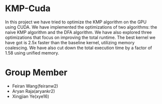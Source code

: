 # KMP-Cuda

In this project we have tried to optimize the KMP algorithm on the GPU using CUDA. We have implemented the optimizations of two algorithms: the naive KMP algorithm and the DFA algorithm. We have also explored three optimizations that focus on improving the total runtime. The best kernel we have got is 2.5x faster than the baseline kernel, utilizing memory coalescing. We have also cut down the total execution time by a factor of 1.58 using unified memory.
<!-- 
# Status( May 8, 2023):
* State machine kernel updated on branch xye16/state_machine.
* With 1G text, the runtime of the kernel is only ~2.75ms, while the total time including cudaMemcpy is ~45ms. 
* Next steps, experiment with parameters to get the optimal performance. -->

<!-- # Meeting 1 Overview:
Last week, we implemented the serial code for KMP and ran it on a basic dataset, on the RAI server. Currently, we are working on the basic kernel for KMP. In the following weeks, we aim to improve the performance by making dynamic use of shared and constant memory for Longest Prefix Suffix table (size of the table decides the type of memory), and use of streams to overlap data loading and computations. Also, we would work on preparing a more comprehensive dataset to give better performance metrics.
 -->

# Group Member
* Feiran Wang(feiranw2)
* Aryan Raja(aryankr2)
* Xingjian Ye(xye16)

